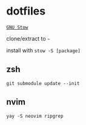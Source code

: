 # dotfiles

[`GNU Stow`](https://www.gnu.org/software/stow/)

clone/extract to `~`

install with `stow -S [package]`

## zsh

`git submodule update --init`

## nvim

`yay -S neovim ripgrep`
